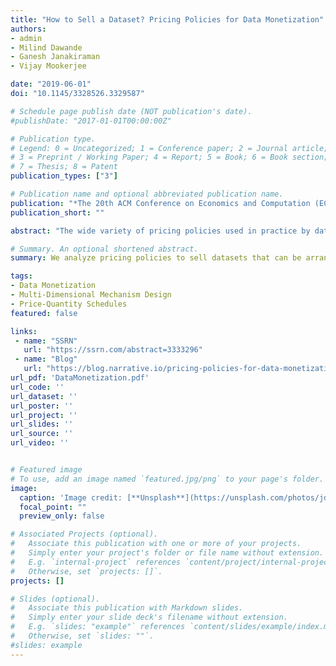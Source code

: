 ```yaml
---
title: "How to Sell a Dataset? Pricing Policies for Data Monetization"
authors:
- admin
- Milind Dawande
- Ganesh Janakiraman
- Vijay Mookerjee

date: "2019-06-01"
doi: "10.1145/3328526.3329587"

# Schedule page publish date (NOT publication's date).
#publishDate: "2017-01-01T00:00:00Z"

# Publication type.
# Legend: 0 = Uncategorized; 1 = Conference paper; 2 = Journal article;
# 3 = Preprint / Working Paper; 4 = Report; 5 = Book; 6 = Book section;
# 7 = Thesis; 8 = Patent
publication_types: ["3"]

# Publication name and optional abbreviated publication name.
publication: "*The 20th ACM Conference on Economics and Computation (EC'19)*"
publication_short: ""

abstract: "The wide variety of pricing policies used in practice by data-sellers suggests that there are significant challenges in pricing datasets. In this paper, we develop a utility framework that is appropriate for data-buyers and the corresponding pricing of the data by the data-seller. A buyer interested in purchasing a dataset has private valuations in two aspects -- her ideal record that she values the most, and the rate at which her valuation for the records in the dataset decays as they differ from her ideal record. The seller allows individual buyers to filter the dataset and select the records that are of interest to them. The multi-dimensional private information of the buyers coupled with the endogenous selection of records makes the seller's problem of optimally pricing the dataset a challenging one. We formulate a tractable model and successfully exploit its special structure to provide insights into the conditions under which a commonly-used mechanism --namely, a price-quantity schedule -- is optimal for the data-seller. When the conditions leading to the optimality of a price-quantity schedule do not hold, we show that the optimal price-quantity schedule offers an attractive worst-case guarantee relative to an optimal mechanism. On the algorithmic front, we obtain an _approximation scheme_ for our multi-dimensional mechanism-design problem that can guarantee a revenue that is arbitrarily close to the optimal revenue. We also demonstrate how the seller can exploit buyers' preferences to generate intuitive and useful rules of thumb for an effective practical implementation of the scheme."

# Summary. An optional shortened abstract.
summary: We analyze pricing policies to sell datasets that can be arranged in a row-column format. 

tags:
- Data Monetization
- Multi-Dimensional Mechanism Design
- Price-Quantity Schedules
featured: false

links:
 - name: "SSRN"
   url: "https://ssrn.com/abstract=3333296"
 - name: "Blog"
   url: "https://blog.narrative.io/pricing-policies-for-data-monetization"
url_pdf: 'DataMonetization.pdf'
url_code: ''
url_dataset: ''
url_poster: ''
url_project: ''
url_slides: ''
url_source: ''
url_video: ''


# Featured image
# To use, add an image named `featured.jpg/png` to your page's folder. 
image:
  caption: 'Image credit: [**Unsplash**](https://unsplash.com/photos/jdD8gXaTZsc)'
  focal_point: ""
  preview_only: false

# Associated Projects (optional).
#   Associate this publication with one or more of your projects.
#   Simply enter your project's folder or file name without extension.
#   E.g. `internal-project` references `content/project/internal-project/index.md`.
#   Otherwise, set `projects: []`.
projects: []

# Slides (optional).
#   Associate this publication with Markdown slides.
#   Simply enter your slide deck's filename without extension.
#   E.g. `slides: "example"` references `content/slides/example/index.md`.
#   Otherwise, set `slides: ""`.
#slides: example
---
```



